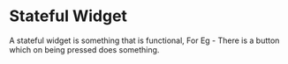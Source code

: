 # Stateful Widget

A stateful widget is something that is functional, For Eg - There is a button which on being pressed does something. 
